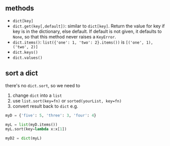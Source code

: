 ## methods
- `dict[key]`
- `dict.get(key[,default])`: similar to `dict[key]`. Return the value for key if key is in the dictionary, else default. If default is not given, it defaults to `None`, so that this method never raises a `KeyError`.
- `dict.items()`: `list({'one': 1, 'two': 2}.items())` is `[('one', 1), ('two', 2)]`
- `dict.keys()`
- `dict.values()`

## sort a dict
there's no `dict.sort`, so we need to  
1. change `dict` into a `list`  
2. use `list.sort(key=fn)` or `sorted(yourList, key=fn)`
3. convert result back to `dict`
e.g.  
```python
myD = {'five': 5, 'three': 3, 'four': 4}

myL = list(myD.items())
myL.sort(key=lambda x:x[1])

myD2 = dict(myL)
```